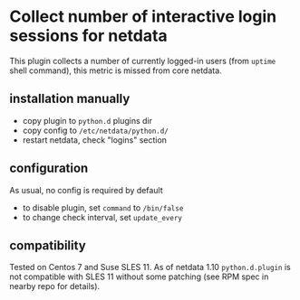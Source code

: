 # Collect number of interactive login sessions for netdata

This plugin collects a number of currently logged-in users (from `uptime` shell command),
this metric is missed from core netdata.

## installation manually
- copy plugin to `python.d` plugins dir
- copy config to `/etc/netdata/python.d/`
- restart netdata, check "logins" section

## configuration
As usual, no config is required by default
- to disable plugin, set `command` to `/bin/false`
- to change check interval, set `update_every`

## compatibility

Tested on Centos 7 and Suse SLES 11. As of netdata 1.10 `python.d.plugin` is not compatible with
SLES 11 without some patching (see RPM spec in nearby repo for details).